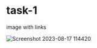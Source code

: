 # task-1
 image with links

![Screenshot 2023-08-17 114420](https://github.com/nitinlabana/task-1/assets/67837026/ff24d794-7a63-442e-a801-f0a8daf5817c)
